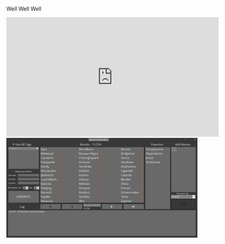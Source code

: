 Well Well Well

<iframe width="560" height="315" src="https://www.youtube.com/embed/TaVvm0r_gho" frameborder="0" gesture="media" allow="encrypted-media" allowfullscreen></iframe>

<img src="NameGenerator.png" alt="Name Generator">
